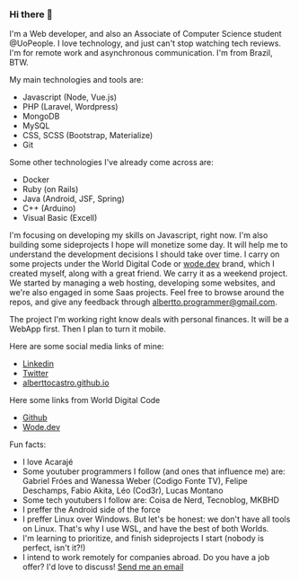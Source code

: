 ### Hi there 👋

I'm a Web developer, and also an Associate of Computer Science student @UoPeople. I love technology, and just can't stop watching tech reviews. I'm for remote work and asynchronous communication. I'm from Brazil, BTW.

My main technologies and tools are:

- Javascript (Node, Vue.js)
- PHP (Laravel, Wordpress)
- MongoDB
- MySQL
- CSS, SCSS (Bootstrap, Materialize)
- Git

Some other technologies I've already come across are:

- Docker
- Ruby (on Rails)
- Java (Android, JSF, Spring)
- C++ (Arduino)
- Visual Basic (Excell)

I'm focusing on developing my skills on Javascript, right now. I'm also building some sideprojects I hope will monetize some day. It will help me to understand the development decisions I should take over time.
I carry on some projects under the World Digital Code or [wode.dev](http://wode.dev) brand, which I created myself, along with a great friend. We carry it as a weekend project. We started by managing a web hosting, developing some websites, and we're also engaged in some Saas projects.
Feel free to browse around the repos, and give any feedback through [albertto.programmer@gmail.com](mailto:albertto.programmer@gmail.com).

The project I'm working right know deals with personal finances. It will be a WebApp first. Then I plan to turn it mobile.

Here are some social media links of mine:

- [Linkedin](https://www.linkedin.com/in/alberttocastro/)
- [Twitter](https://twitter.com/albertto_castro)
- [alberttocastro.github.io](https://alberttocastro.github.io)

Here some links from World Digital Code

- [Github](https://github.com/Wode-dev)
- [Wode.dev](http://wode.dev)

Fun facts:

- I love Acarajé
- Some youtuber programmers I follow (and ones that influence me) are: Gabriel Fróes and Wanessa Weber (Codigo Fonte TV), Felipe Deschamps, Fabio Akita, Léo (Cod3r), Lucas Montano
- Some tech youtubers I follow are: Coisa de Nerd, Tecnoblog, MKBHD
- I preffer the Android side of the force
- I preffer Linux over Windows. But let's be honest: we don't have all tools on Linux. That's why I use WSL, and have the best of both Worlds.
- I'm learning to prioritize, and finish sideprojects I start (nobody is perfect, isn't it?!)
- I intend to work remotely for companies abroad. Do you have a job offer? I'd love to discuss! [Send me an email](mailto:albertto.programmer@gmail.com)

<!--
**alberttocastro/alberttocastro** is a ✨ _special_ ✨ repository because its `README.md` (this file) appears on your GitHub profile.

Here are some ideas to get you started:

- 🔭 I’m currently working on ...
- 🌱 I’m currently learning ...
- 👯 I’m looking to collaborate on ...
- 🤔 I’m looking for help with ...
- 💬 Ask me about ...
- 📫 How to reach me: ...
- 😄 Pronouns: ...
- ⚡ Fun fact: ...
-->
